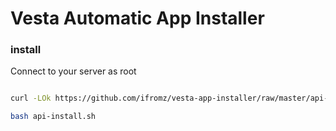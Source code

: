 # Vesta Automatic App Installer

### install

Connect to your server as root

```bash 

curl -LOk https://github.com/ifromz/vesta-app-installer/raw/master/api-install.sh

bash api-install.sh

```
